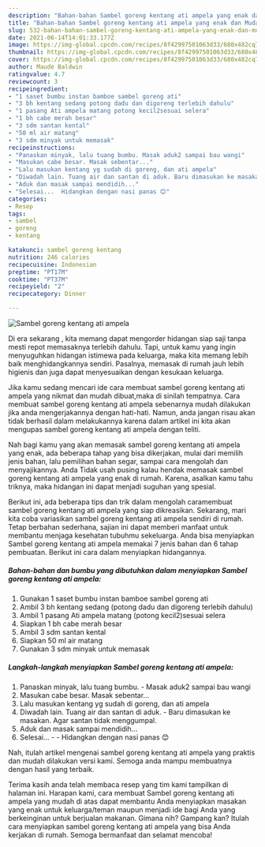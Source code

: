 ```yaml
---
description: "Bahan-bahan Sambel goreng kentang ati ampela yang enak dan Mudah Dibuat"
title: "Bahan-bahan Sambel goreng kentang ati ampela yang enak dan Mudah Dibuat"
slug: 532-bahan-bahan-sambel-goreng-kentang-ati-ampela-yang-enak-dan-mudah-dibuat
date: 2021-06-14T14:01:33.177Z
image: https://img-global.cpcdn.com/recipes/8f42997501063d33/680x482cq70/sambel-goreng-kentang-ati-ampela-foto-resep-utama.jpg
thumbnail: https://img-global.cpcdn.com/recipes/8f42997501063d33/680x482cq70/sambel-goreng-kentang-ati-ampela-foto-resep-utama.jpg
cover: https://img-global.cpcdn.com/recipes/8f42997501063d33/680x482cq70/sambel-goreng-kentang-ati-ampela-foto-resep-utama.jpg
author: Maude Baldwin
ratingvalue: 4.7
reviewcount: 3
recipeingredient:
- "1 saset bumbu instan bamboe sambel goreng ati"
- "3 bh kentang sedang potong dadu dan digoreng terlebih dahulu"
- "1 pasang Ati ampela matang potong kecil2sesuai selera"
- "1 bh cabe merah besar"
- "3 sdm santan kental"
- "50 ml air matang"
- "3 sdm minyak untuk memasak"
recipeinstructions:
- "Panaskan minyak, lalu tuang bumbu. Masak aduk2 sampai bau wangi"
- "Masukan cabe besar. Masak sebentar..."
- "Lalu masukan kentang yg sudah di goreng, dan ati ampela"
- "Diwadah lain. Tuang air dan santan di aduk. Baru dimasukan ke masakan. Agar santan tidak menggumpal."
- "Aduk dan masak sampai mendidih..."
- "Selesai...  Hidangkan dengan nasi panas 😊"
categories:
- Resep
tags:
- sambel
- goreng
- kentang

katakunci: sambel goreng kentang 
nutrition: 246 calories
recipecuisine: Indonesian
preptime: "PT17M"
cooktime: "PT37M"
recipeyield: "2"
recipecategory: Dinner

---
```



![Sambel goreng kentang ati ampela](https://img-global.cpcdn.com/recipes/8f42997501063d33/680x482cq70/sambel-goreng-kentang-ati-ampela-foto-resep-utama.jpg)

Di era  sekarang , kita memang dapat mengorder hidangan siap saji tanpa mesti repot memasaknya terlebih dahulu. Tapi, untuk kamu yang ingin menyuguhkan hidangan istimewa pada keluarga, maka kita memang lebih baik menghidangkannya sendiri. Pasalnya, memasak di rumah jauh lebih higienis dan juga dapat menyesuaikan dengan kesukaan keluarga.

Jika kamu sedang mencari ide cara membuat sambel goreng kentang ati ampela yang nikmat dan mudah dibuat,maka di sinilah tempatnya. Cara membuat sambel goreng kentang ati ampela  sebenarnya mudah dilakukan jika anda mengerjakannya dengan hati-hati. Namun, anda jangan risau akan tidak berhasil dalam melakukannya 
karena dalam artikel ini kita akan mengupas sambel goreng kentang ati ampela dengan teliti.  



Nah bagi kamu yang akan memasak sambel goreng kentang ati ampela yang enak, ada beberapa tahap yang bisa dikerjakan, mulai dari memilih jenis bahan, lalu pemilihan bahan segar, sampai cara mengolah dan menyajikannya. Anda Tidak usah pusing kalau hendak memasak sambel goreng kentang ati ampela yang enak di rumah. Karena, asalkan kamu  tahu triknya, maka hidangan ini dapat menjadi suguhan yang spesial.

Berikut ini, ada beberapa tips dan trik dalam mengolah caramembuat sambel goreng kentang ati ampela yang siap dikreasikan. Sekarang, mari kita coba variasikan sambel goreng kentang ati ampela sendiri di rumah. Tetap berbahan sederhana, sajian ini dapat memberi manfaat untuk membantu menjaga kesehatan tubuhmu sekeluarga. Anda bisa menyiapkan Sambel goreng kentang ati ampela memakai 7 jenis bahan dan 6 tahap pembuatan. Berikut ini cara dalam menyiapkan hidangannya.

<!--inarticleads1-->

##### Bahan-bahan dan bumbu yang dibutuhkan dalam menyiapkan Sambel goreng kentang ati ampela:

1. Gunakan 1 saset bumbu instan bamboe sambel goreng ati
1. Ambil 3 bh kentang sedang (potong dadu dan digoreng terlebih dahulu)
1. Ambil 1 pasang Ati ampela matang (potong kecil2)sesuai selera
1. Siapkan 1 bh cabe merah besar
1. Ambil 3 sdm santan kental
1. Siapkan 50 ml air matang
1. Gunakan 3 sdm minyak untuk memasak




<!--inarticleads2-->

##### Langkah-langkah menyiapkan Sambel goreng kentang ati ampela:

1. Panaskan minyak, lalu tuang bumbu. - Masak aduk2 sampai bau wangi
1. Masukan cabe besar. Masak sebentar...
1. Lalu masukan kentang yg sudah di goreng, dan ati ampela
1. Diwadah lain. Tuang air dan santan di aduk. - Baru dimasukan ke masakan. Agar santan tidak menggumpal.
1. Aduk dan masak sampai mendidih...
1. Selesai... -  - Hidangkan dengan nasi panas 😊




Nah, itulah artikel mengenai  sambel goreng kentang ati ampela  yang praktis dan mudah dilakukan versi kami. Semoga anda mampu membuatnya dengan hasil yang terbaik. 

Terima kasih anda telah membaca resep yang tim kami tampilkan di halaman ini. Harapan kami, cara membuat  Sambel goreng kentang ati ampela yang mudah di atas dapat membantu Anda menyiapkan masakan yang enak untuk keluarga/teman maupun menjadi ide bagi Anda yang berkeinginan untuk berjualan makanan. Gimana nih? Gampang kan? Itulah cara menyiapkan sambel goreng kentang ati ampela yang bisa Anda kerjakan di rumah. Semoga bermanfaat dan selamat mencoba!

